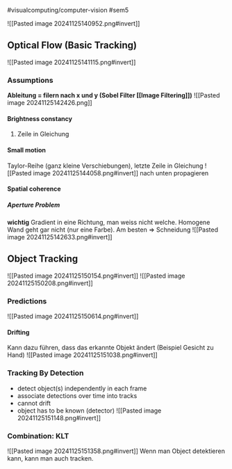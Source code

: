 #visualcomputing/computer-vision #sem5 

![[Pasted image 20241125140952.png#invert]]
## Optical Flow (Basic Tracking)
![[Pasted image 20241125141115.png#invert]]
### Assumptions
**Ableitung = filern nach x und y (Sobel Filter [[Image Filtering]])**
![[Pasted image 20241125142426.png]]
#### Brightness constancy
1. Zeile in Gleichung
#### Small motion
Taylor-Reihe (ganz kleine Verschiebungen), letzte Zeile in Gleichung
![[Pasted image 20241125144058.png#invert]]
nach unten propagieren
#### Spatial coherence
##### Aperture Problem
**wichtig** Gradient in eine Richtung, man weiss nicht welche. Homogene Wand geht gar nicht (nur eine Farbe). Am besten => Schneidung
![[Pasted image 20241125142633.png#invert]]
## Object Tracking
![[Pasted image 20241125150154.png#invert]]
![[Pasted image 20241125150208.png#invert]]
### Predictions
![[Pasted image 20241125150614.png#invert]]
#### Drifting
Kann dazu führen, dass das erkannte Objekt ändert (Beispiel Gesicht zu Hand)
![[Pasted image 20241125151038.png#invert]]
### Tracking By Detection
- detect object(s) independently in each frame 
- associate detections over time into tracks
- cannot drift
- object has to be known (detector)
![[Pasted image 20241125151148.png#invert]]
### Combination: KLT
![[Pasted image 20241125151358.png#invert]]
Wenn man Object detektieren kann, kann man auch tracken.